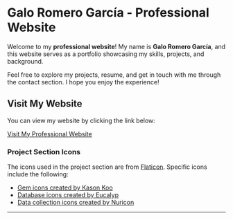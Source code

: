 # Galo Romero García - Professional Website

Welcome to my **professional website**! My name is **Galo Romero García**, and this website serves as a portfolio showcasing my skills, projects, and background. 

Feel free to explore my projects, resume, and get in touch with me through the contact section. I hope you enjoy the experience!

## Visit My Website

You can view my website by clicking the link below:

[Visit My Professional Website](https://galoromero.github.io/)

### Project Section Icons

The icons used in the project section are from [Flaticon](https://www.flaticon.com/). Specific icons include the following:
- [Gem icons created by Kason Koo](https://www.flaticon.com/free-icons/gem)
- [Database icons created by Eucalyp](https://www.flaticon.com/free-icons/database)
- [Data collection icons created by Nuricon](https://www.flaticon.com/free-icons/data-collection)
---